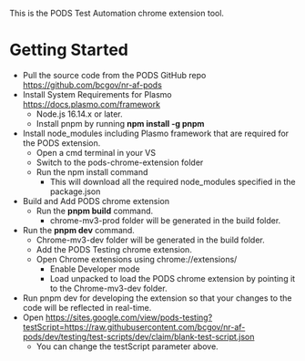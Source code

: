 This is the PODS Test Automation chrome extension tool.

# Getting Started
* Pull the source code from the PODS GitHub repo <https://github.com/bcgov/nr-af-pods>
* Install System Requirements for Plasmo <https://docs.plasmo.com/framework>
  * Node.js 16.14.x or later.
  * Install pnpm by running __npm install -g pnpm__
* Install node_modules including Plasmo framework that are required for the PODS extension.
  * Open a cmd terminal in your VS
  * Switch to the pods-chrome-extension folder
  * Run the npm install command
    * This will download all the required node_modules specified in the package.json
* Build and Add PODS chrome extension
  * Run the __pnpm build__ command.
     * chrome-mv3-prod folder will be generated in the build folder.
* Run the __pnpm dev__ command.
   * Chrome-mv3-dev folder will be generated in the build folder.
  * Add the PODS Testing chrome extension.
   * Open Chrome extensions using chrome://extensions/
     * Enable Developer mode
     * Load unpacked to load the PODS chrome extension by pointing it to the  Chrome-mv3-dev folder.
 * Run pnpm dev for developing the extension so that your changes to the code will be reflected in real-time.
 * Open https://sites.google.com/view/pods-testing?testScript=https://raw.githubusercontent.com/bcgov/nr-af-pods/dev/testing/test-scripts/dev/claim/blank-test-script.json 
   * You can change the testScript parameter above.
